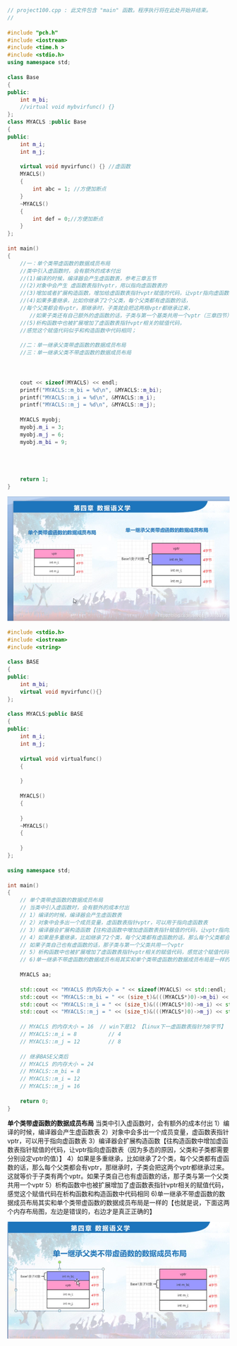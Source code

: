 ```c++
// project100.cpp : 此文件包含 "main" 函数。程序执行将在此处开始并结束。
//

#include "pch.h"
#include <iostream>
#include <time.h >
#include <stdio.h>
using namespace std;

class Base
{
public:
	int m_bi;
	//virtual void mybvirfunc() {}
};
class MYACLS :public Base
{
public:
	int m_i;
	int m_j;

	virtual void myvirfunc() {} //虚函数
	MYACLS()
	{
		int abc = 1; //方便加断点
	}
	~MYACLS()
	{
		int def = 0;//方便加断点
	}
};

int main()
{		
	//一：单个类带虚函数的数据成员布局
	//类中引入虚函数时，会有额外的成本付出
	//(1)编译的时候，编译器会产生虚函数表，参考三章五节
	//(2)对象中会产生 虚函数表指针vptr，用以指向虚函数表的
	//(3)增加或者扩展构造函数，增加给虚函数表指针vptr赋值的代码，让vptr指向虚函数表；
	//(4)如果多重继承，比如你继承了2个父类，每个父类都有虚函数的话，
	//每个父类都会有vptr，那继承时，子类就会把这两根vptr都继承过来，
	   //如果子类还有自己额外的虚函数的话，子类与第一个基类共用一个vptr（三章四节）；
	//(5)析构函数中也被扩展增加了虚函数表指针vptr相关的赋值代码，
	//感觉这个赋值代码似乎和构造函数中代码相同；

	//二：单一继承父类带虚函数的数据成员布局
	//三：单一继承父类不带虚函数的数据成员布局


	
	cout << sizeof(MYACLS) << endl;
	printf("MYACLS::m_bi = %d\n", &MYACLS::m_bi);
	printf("MYACLS::m_i = %d\n", &MYACLS::m_i);
	printf("MYACLS::m_j = %d\n", &MYACLS::m_j);
	
	MYACLS myobj;
	myobj.m_i = 3;
	myobj.m_j = 6;
	myobj.m_bi = 9;



	
	return 1;
}

```

![4-6-1](../img/4-6-1.png)

```c++
#include <stdio.h>
#include <iostream>
#include <string>

class BASE
{
public:
    int m_bi;
    virtual void myvirfunc(){}
};

class MYACLS:public BASE
{
public:
    int m_i;
    int m_j;
    
    virtual void virtualfunc()
    {
        
    }
    
    MYACLS()
    {
        
    }
    ~MYACLS()
    {
        
    }
};

using namespace std;

int main()
{
    // 单个类带虚函数的数据成员布局
    // 当类中引入虚函数时，会有额外的成本付出
    // 1）编译的时候，编译器会产生虚函数表
    // 2）对象中会多出一个成员变量，虚函数表指针vptr，可以用于指向虚函数表
    // 3）编译器会扩展构造函数【往构造函数中增加虚函数表指针赋值的代码，让vptr指向虚函数表（因为多态的原因，父类和子类都需要分别设定vptr的值）】
    // 4）如果是多重继承，比如继承了2个类，每个父类都有虚函数的话，那么每个父类都会有vptr，那继承时，子类会把这两个vptr都继承过来。这就等价于子类有两个vptr
    // 如果子类自己也有虚函数的话，那子类与第一个父类共用一个vptr
    // 5）析构函数中也被扩展增加了虚函数表指针vptr相关的赋值代码，感觉这个赋值代码在析构函数和构造函数中代码相同
    // 6)单一继承不带虚函数的数据成员布局其实和单个类带虚函数的数据成员布局是一样的
    
    MYACLS aa;
    
    std::cout << "MYACLS 的内存大小 = " << sizeof(MYACLS) << std::endl;
    std::cout << "MYACLS::m_bi = " << (size_t)&(((MYACLS*)0)->m_bi) << std::endl;
    std::cout << "MYACLS::m_i = " << (size_t)&(((MYACLS*)0)->m_i) << std::endl;
    std::cout << "MYACLS::m_j = " << (size_t)&(((MYACLS*)0)->m_j) << std::endl;
    
    // MYACLS 的内存大小 = 16  // win下是12 【linux下一虚函数表指针为8字节】
    // MYACLS::m_i = 8          // 4
    // MYACLS::m_j = 12         // 8
    
    // 继承BASE父类后
    // MYACLS 的内存大小 = 24
    // MYACLS::m_bi = 8
    // MYACLS::m_i = 12
    // MYACLS::m_j = 16
    
    return 0;
}

```

**单个类带虚函数的数据成员布局**
当类中引入虚函数时，会有额外的成本付出
1）编译的时候，编译器会产生虚函数表
2）对象中会多出一个成员变量，虚函数表指针vptr，可以用于指向虚函数表
3）编译器会扩展构造函数【往构造函数中增加虚函数表指针赋值的代码，让vptr指向虚函数表（因为多态的原因，父类和子类都需要分别设定vptr的值）】
4）如果是多重继承，比如继承了2个类，每个父类都有虚函数的话，那么每个父类都会有vptr，那继承时，子类会把这两个vptr都继承过来。这就等价于子类有两个vptr。如果子类自己也有虚函数的话，那子类与第一个父类共用一个vptr
5）析构函数中也被扩展增加了虚函数表指针vptr相关的赋值代码，感觉这个赋值代码在析构函数和构造函数中代码相同
6)单一继承不带虚函数的数据成员布局其实和单个类带虚函数的数据成员布局是一样的【也就是说，下面这两个内存布局图，左边是错误的，右边才是真正正确的】


![4-6-2](../img/4-6-2.png)